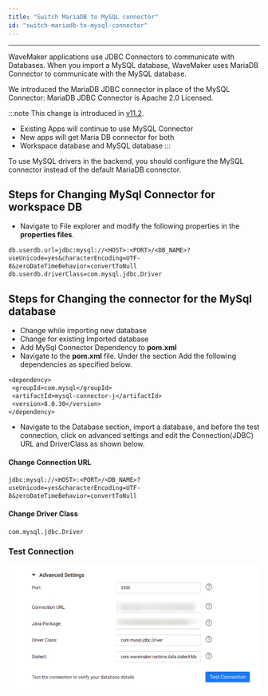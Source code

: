 ```yaml
---
title: "Switch MariaDB to MySQL connector"
id: "switch-mariadb-to-mysql-connector"
---
```

---

WaveMaker applications use JDBC Connectors to communicate with Databases. When you import a MySQL database, WaveMaker uses MariaDB Connector to communicate with the MySQL database. 

We introduced the MariaDB JDBC connector in place of the MySQL Connector: MariaDB JDBC Connector is Apache 2.0 Licensed. 

:::note
This change is introduced in [v11.2](/learn/wavemaker-release-notes/v11-2-0).

- Existing Apps will continue to use MySQL Connector
- New apps will get Maria DB connector for both
- Workspace database and MySQL database
:::

To use MySQL drivers in the backend, you should configure the MySQL connector instead of the default MariaDB connector.

## Steps for Changing MySql Connector for workspace DB

- Navigate to File explorer and modify the following properties in the **properties files**.

```
db.userdb.url=jdbc:mysql://<HOST>:<PORT>/<DB_NAME>?useUnicode=yes&characterEncoding=UTF-8&zeroDateTimeBehavior=convertToNull
db.userdb.driverClass=com.mysql.jdbc.Driver
```

## Steps for Changing the connector for the MySql database

- Change while importing new database
- Change for existing Imported database
- Add  MySql Connector Dependency to **pom.xml**
- Navigate to the **pom.xml** file. Under the **<dependencies>** section Add the following dependencies as specified below.

```
<dependency>
 <groupId>com.mysql</groupId>
 <artifactId>mysql-connector-j</artifactId>
 <version>8.0.30</version>
</dependency>
```

- Navigate to the Database section, import a database, and before the test connection, click on advanced settings and edit the Connection(JDBC) URL and DriverClass as shown below.

#### Change Connection URL 
 
```
jdbc:mysql://<HOST>:<PORT>/<DB_NAME>?useUnicode=yes&characterEncoding=UTF-8&zeroDateTimeBehavior=convertToNull
```

#### Change Driver Class

```
com.mysql.jdbc.Driver
```

### Test Connection 

[![](/learn/assets/advanced-settings.png)](/learn/assets/advanced-settings.png)


